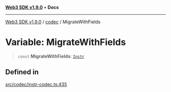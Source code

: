 [**Web3 SDK v1.9.0**](../../../README.md) • **Docs**

***

[Web3 SDK v1.9.0](../../../globals.md) / [codec](../README.md) / MigrateWithFields

# Variable: MigrateWithFields

> `const` **MigrateWithFields**: [`Instr`](../type-aliases/Instr.md)

## Defined in

[src/codec/instr-codec.ts:435](https://github.com/Mystic-Nayy/alephium-web3/blob/c1afd789a197ce5fe21f08c2965942090157c33d/packages/web3/src/codec/instr-codec.ts#L435)
